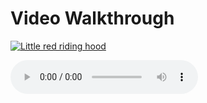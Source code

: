 # Video Walkthrough
[![Little red riding hood](https://i.imgur.com/xibkTIM.png)](https://vimeo.com/938290871 "Risk Deck - Click to Watch!")

<audio controls="" src="https://cdn.analyticsvidhya.com/wp-content/uploads/2024/05/speech.mp3"></audio>
